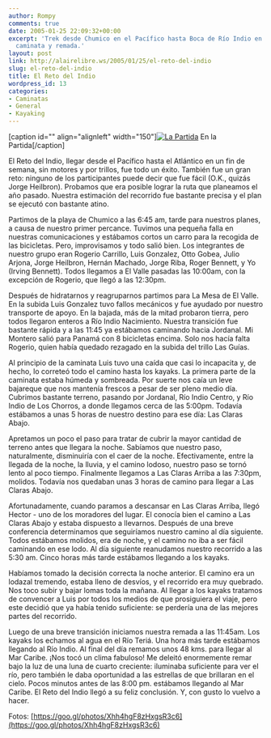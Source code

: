 ```yaml
---
author: Rompy
comments: true
date: 2005-01-25 22:09:32+00:00
excerpt: 'Trek desde Chumico en el Pacífico hasta Boca de Río Indio en el Mar Caribe:  bicicleta,
  caminata y remada.'
layout: post
link: http://alairelibre.ws/2005/01/25/el-reto-del-indio
slug: el-reto-del-indio
title: El Reto del Indio
wordpress_id: 13
categories:
- Caminatas
- General
- Kayaking
---
```


[caption id="" align="alignleft" width="150"][![La Partida](http://alairelibre.ws/gallery/d/4453-4/DSC01204.jpg)](http://alairelibre.ws/gallery/d/4454-4/DSC01204.jpg) En la Partida[/caption]

El Reto del Indio, llegar desde el Pacífico hasta el Atlántico en un fin de semana, sin motores y por trillos, fue todo un éxito. También fue un gran reto: ninguno de los participantes puede decir que fue fácil (O.K., quizás Jorge Heilbron). Probamos que era posible lograr la ruta que planeamos el año pasado. Nuestra estimación del recorrido fue bastante precisa y el plan se ejecutó con bastante atino.

Partimos de la playa de Chumico a las 6:45 am, tarde para nuestros planes, a causa de nuestro primer percance. Tuvimos una pequeña falla en nuestras comunicaciones y estábamos cortos un carro para la recogida de las bicicletas. Pero, improvisamos y todo salió bien. Los integrantes de nuestro grupo eran Rogerio Carrillo, Luis Gonzalez, Otto Gobea, Julio Arjona, Jorge Heilbron, Hernán Machado, Jorge Riba, Roger Bennett, y Yo (Irving Bennett). Todos llegamos a El Valle pasadas las 10:00am, con la excepción de Rogerio, que llegó a las 12:30pm.

Después de hidratarnos y reagruparnos partimos para La Mesa de El Valle. En la subida Luis Gonzalez tuvo fallos mecánicos y fue ayudado por nuestro transporte de apoyo. En la bajada, más de la mitad probaron tierra, pero todos llegaron enteros a Río Indio Nacimiento. Nuestra transición fue bastante rápida y a las 11:45 ya estábamos caminando hacia Jordanal. Mi Montero salió para Panamá con 8 bicicletas encima. Solo nos hacía falta Rogerio, quien había quedado rezagado en la subida del trillo Las Guías.

Al principio de la caminata Luis tuvo una caída que casi lo incapacita y, de hecho, lo correteó todo el camino hasta los kayaks. La primera parte de la caminata estaba húmeda y sombreada. Por suerte nos caía un leve bajareque que nos mantenía frescos a pesar de ser pleno medio día. Cubrimos bastante terreno, pasando por Jordanal, Río Indio Centro, y Río Indio de Los Chorros, a donde llegamos cerca de las 5:00pm. Todavía estábamos a unas 5 horas de nuestro destino para ese día: Las Claras Abajo.

Apretamos un poco el paso para tratar de cubrir la mayor cantidad de terreno antes que llegara la noche. Sabíamos que nuestro paso, naturalmente, disminuiría con el caer de la noche. Efectivamente, entre la llegada de la noche, la lluvia, y el camino lodoso, nuestro paso se tornó lento al poco tiempo. Finalmente llegamos a Las Claras Arriba a las 7:30pm, molidos. Todavía nos quedaban unas 3 horas de camino para llegar a Las Claras Abajo.

Afortunadamente, cuando paramos a descansar en Las Claras Arriba, llegó Hector - uno de los moradores del lugar. El conocía bien el camino a Las Claras Abajo y estaba dispuesto a llevarnos. Después de una breve conferencia determinamos que seguiríamos nuestro camino al día siguiente. Todos estábamos molidos, era de noche, y el camino no iba a ser fácil caminando en ese lodo. Al día siguiente reanudamos nuestro recorrido a las 5:30 am. Cinco horas más tarde estábamos llegando a los kayaks.

Habíamos tomado la decisión correcta la noche anterior. El camino era un lodazal tremendo, estaba lleno de desvíos, y el recorrido era muy quebrado. Nos toco subir y bajar lomas toda la mañana. Al llegar a los kayaks tratamos de convencer a Luis por todos los medios de que prosiguiera el viaje, pero este decidió que ya había tenido suficiente: se perdería una de las mejores partes del recorrido.

Luego de una breve transición iniciamos nuestra remada a las 11:45am. Los kayaks los echamos al agua en el Río Teriá. Una hora más tarde estábamos llegando al Río Indio. Al final del día remamos unos 48 kms. para llegar al Mar Caribe. ¡Nos tocó un clima fabuloso! Me deleitó enormemente remar bajo la luz de una luna de cuarto creciente: iluminaba suficiente para ver el río, pero también le daba oportunidad a las estrellas de que brillaran en el cielo. Pocos minutos antes de las 8:00 pm. estábamos llegando al Mar Caribe. El Reto del Indio llegó a su feliz conclusión. Y, con gusto lo vuelvo a hacer.

Fotos: [https://goo.gl/photos/Xhh4hgF8zHxgsR3c6](https://goo.gl/photos/Xhh4hgF8zHxgsR3c6)
